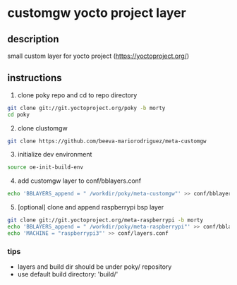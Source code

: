 # customgw yocto project layer

## description

small custom layer for yocto project (https://yoctoproject.org/)

## instructions

1. clone poky repo and cd to repo directory
```sh
git clone git://git.yoctoproject.org/poky -b morty
cd poky
```
2. clone clustomgw
```sh
git clone https://github.com/beeva-mariorodriguez/meta-customgw
```
3. initialize dev environment
```sh
source oe-init-build-env
```
4. add customgw layer to conf/bblayers.conf
```sh
echo 'BBLAYERS_append = " /workdir/poky/meta-customgw"' >> conf/bblayers.conf                                  
```
5. [optional] clone and append raspberrypi bsp layer
```sh
git clone git://git.yoctoproject.org/meta-raspberrypi -b morty
echo 'BBLAYERS_append = " /workdir/poky/meta-raspberrypi"' >> conf/bblayers.conf                                  
echo 'MACHINE = "raspberrypi3"' >> conf/layers.conf
```

### tips

* layers and build dir should be under poky/ repository
* use default build directory: 'build/'


